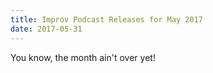 ```yaml
---
title: Improv Podcast Releases for May 2017
date: 2017-05-31
---
```


You know, the month ain't over yet! 